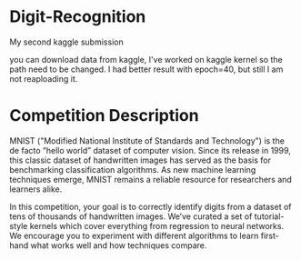 # Digit-Recognition
My second kaggle submission 

you can download data from kaggle, I've worked on kaggle kernel so the path need to be changed. 
I had better result with epoch=40, but still I am not reaploading it.


# Competition Description


MNIST ("Modified National Institute of Standards and Technology") is the de facto “hello world” dataset of computer vision. Since its release in 1999, this classic dataset of handwritten images has served as the basis for benchmarking classification algorithms. As new machine learning techniques emerge, MNIST remains a reliable resource for researchers and learners alike.

In this competition, your goal is to correctly identify digits from a dataset of tens of thousands of handwritten images. We’ve curated a set of tutorial-style kernels which cover everything from regression to neural networks. We encourage you to experiment with different algorithms to learn first-hand what works well and how techniques compare.
 
   
